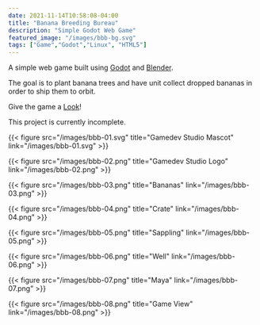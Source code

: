 ```yaml
---
date: 2021-11-14T10:58:08-04:00
title: "Banana Breeding Bureau"
description: "Simple Godot Web Game"
featured_image: "/images/bbb-bg.svg"
tags: ["Game","Godot","Linux", "HTML5"]
---
```


A simple web game built using [Godot](https://godotengine.org/) and [Blender](https://www.blender.org/).

The goal is to plant banana trees and have unit collect dropped bananas in order to ship them to orbit.

Give the game a [Look](https://portfoliogame.kylerassweiler.com/)!

<!--more-->

This project is currently incomplete.

{{< figure src="/images/bbb-01.svg" title="Gamedev Studio Mascot" link="/images/bbb-01.svg" >}}

{{< figure src="/images/bbb-02.png" title="Gamedev Studio Logo" link="/images/bbb-02.png" >}}

{{< figure src="/images/bbb-03.png" title="Bananas" link="/images/bbb-03.png" >}}

{{< figure src="/images/bbb-04.png" title="Crate" link="/images/bbb-04.png" >}}

{{< figure src="/images/bbb-05.png" title="Sappling" link="/images/bbb-05.png" >}}

{{< figure src="/images/bbb-06.png" title="Well" link="/images/bbb-06.png" >}}

{{< figure src="/images/bbb-07.png" title="Maya" link="/images/bbb-07.png" >}}

{{< figure src="/images/bbb-08.png" title="Game View" link="/images/bbb-08.png" >}}
